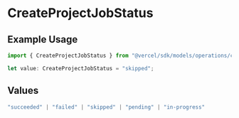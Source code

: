 # CreateProjectJobStatus

## Example Usage

```typescript
import { CreateProjectJobStatus } from "@vercel/sdk/models/operations/createproject.js";

let value: CreateProjectJobStatus = "skipped";
```

## Values

```typescript
"succeeded" | "failed" | "skipped" | "pending" | "in-progress"
```